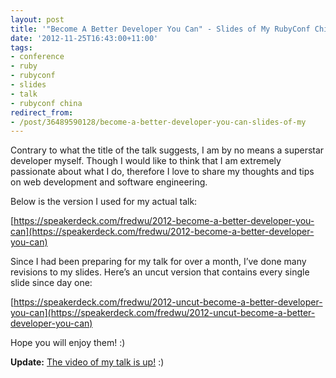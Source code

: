 ```yaml
---
layout: post
title: '"Become A Better Developer You Can" - Slides of My RubyConf China 2012 Talk'
date: '2012-11-25T16:43:00+11:00'
tags:
- conference
- ruby
- rubyconf
- slides
- talk
- rubyconf china
redirect_from:
- /post/36489590128/become-a-better-developer-you-can-slides-of-my
---
```

Contrary to what the title of the talk suggests, I am by no means a superstar developer myself. Though I would like to think that I am extremely passionate about what I do, therefore I love to share my thoughts and tips on web development and software engineering.

Below is the version I used for my actual talk:

[https://speakerdeck.com/fredwu/2012-become-a-better-developer-you-can](https://speakerdeck.com/fredwu/2012-become-a-better-developer-you-can)

Since I had been preparing for my talk for over a month, I’ve done many revisions to my slides. Here’s an uncut version that contains every single slide since day one:

[https://speakerdeck.com/fredwu/2012-uncut-become-a-better-developer-you-can](https://speakerdeck.com/fredwu/2012-uncut-become-a-better-developer-you-can)

Hope you will enjoy them! :)

**Update:** [The video of my talk is up!](/blog/2012-12-03-become-a-better-developer-you-can-video-of-my/) :)

